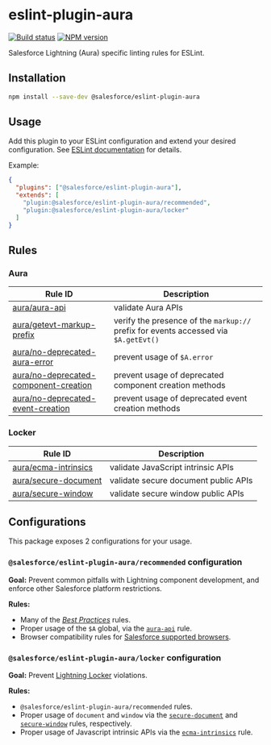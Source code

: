 # eslint-plugin-aura

[![Build status](https://circleci.com/gh/forcedotcom/eslint-plugin-aura.svg?style=shield)](https://circleci.com/gh/forcedotcom/eslint-plugin-aura)
[![NPM version](https://img.shields.io/npm/v/@salesforce/eslint-plugin-aura.svg)](https://www.npmjs.com/package/@salesforce/eslint-plugin-aura)

Salesforce Lightning (Aura) specific linting rules for ESLint.

## Installation

```sh
npm install --save-dev @salesforce/eslint-plugin-aura
```

## Usage

Add this plugin to your ESLint configuration and extend your desired configuration. See
[ESLint documentation](http://eslint.org/docs/user-guide/configuring#configuring-plugins) for details.

Example:

```json
{
  "plugins": ["@salesforce/eslint-plugin-aura"],
  "extends": [
    "plugin:@salesforce/eslint-plugin-aura/recommended",
    "plugin:@salesforce/eslint-plugin-aura/locker"
  ]
}
```

## Rules

### Aura

| Rule ID                                                                                   | Description                                                                         |
| ----------------------------------------------------------------------------------------- | ----------------------------------------------------------------------------------- |
| [aura/aura-api](./docs/rules/aura-api.md)                                                 | validate Aura APIs                                                                  |
| [aura/getevt-markup-prefix](./docs/rules/getevt-markup-prefix.md)                         | verify the presence of the `markup://` prefix for events accessed via `$A.getEvt()` |
| [aura/no-deprecated-aura-error](./docs/rules/no-deprecated-aura-error.md)                 | prevent usage of `$A.error`                                                         |
| [aura/no-deprecated-component-creation](./docs/rules/no-deprecated-component-creation.md) | prevent usage of deprecated component creation methods                              |
| [aura/no-deprecated-event-creation](./docs/rules/no-deprecated-event-creation.md)         | prevent usage of deprecated event creation methods                                  |

### Locker

| Rule ID                                                 | Description                          |
| ------------------------------------------------------- | ------------------------------------ |
| [aura/ecma-intrinsics](./docs/rules/ecma-intrinsics.md) | validate JavaScript intrinsic APIs   |
| [aura/secure-document](./docs/rules/secure-document.md) | validate secure document public APIs |
| [aura/secure-window](./docs/rules/secure-window.md)     | validate secure window public APIs   |

## Configurations

This package exposes 2 configurations for your usage.

### `@salesforce/eslint-plugin-aura/recommended` configuration

**Goal:**
Prevent common pitfalls with Lightning component development, and enforce other Salesforce platform restrictions.

**Rules:**

- Many of the [_Best Practices_](https://eslint.org/docs/rules/#best-practices) rules.
- Proper usage of the `$A` global, via the [`aura-api`](https://github.com/forcedotcom/eslint-plugin-aura/blob/master/docs/rules/aura-api.md) rule.
- Browser compatibility rules for [Salesforce supported browsers](https://help.salesforce.com/articleView?id=sf.getstart_browsers_sfx.htm&type=5).

### `@salesforce/eslint-plugin-aura/locker` configuration

**Goal:**
Prevent [Lightning Locker](https://developer.salesforce.com/docs/atlas.en-us.lightning.meta/lightning/security_code.htm) violations.

**Rules:**

- `@salesforce/eslint-plugin-aura/recommended` rules.
- Proper usage of `document` and `window` via the [`secure-document`](https://github.com/forcedotcom/eslint-plugin-aura/blob/master/docs/rules/secure-document.md) and [`secure-window`](https://github.com/forcedotcom/eslint-plugin-aura/blob/master/docs/rules/secure-window.md) rules, respectively.
- Proper usage of Javascript intrinsic APIs via the [`ecma-intrinsics`](https://github.com/forcedotcom/eslint-plugin-aura/blob/master/docs/rules/ecma-intrinsics.md) rule.
